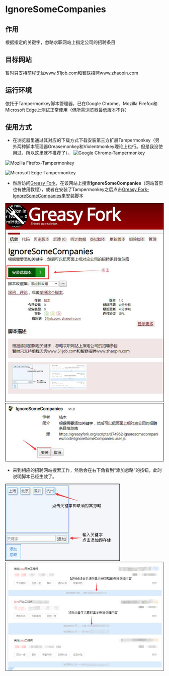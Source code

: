 # IgnoreSomeCompanies

## 作用
根据指定的关键字，忽略求职网站上指定公司的招聘条目

## 目标网站
暂时只支持前程无忧www.51job.com和智联招聘www.zhaopin.com

## 运行环境
依托于Tampermonkey脚本管理器，已在Google Chrome、Mozilla Firefox和Microsoft Edge上测试正常使用（但所需浏览器最低版本不详）

## 使用方式


- 在浏览器里通过其对应的下载方式下载安装第三方扩展Tampermonkey（另外两种脚本管理器Greasemonkey和Violentmonkey理论上也行。但是我没使用过，所以这里就不推荐了）。
![Google Chrome-Tampermonkey](./image/ChromeTampermonkey.jpg "Chrome应用商店里的Tampermonkey")

![Mozilla Firefox-Tampermonkey](./image/FirefoxTampermonkey.jpg "Firefox附加组件中的Tampermonkey")

![Microsoft Edge-Tampermonkey](./image/EdgeTampermonkey.jpg "microsoft应用商店里的Tampermonkey")


- 然后访问[Greasy Fork](https://greasyfork.org/zh-CN)，在该网站上搜索**IgnoreSomeCompanies**（网站首页也有使用教程），或者在安装了Tampermonkey之后点击[Greasy Fork-IgnoreSomeCompanies](https://greasyfork.org/zh-CN/scripts/374962-ignoresomecompanies)来安装脚本

![Install01](./image/Install01.jpg "安装脚本步骤1")
![Install02](./image/Install02.jpg "安装脚本步骤2")


- 来到相应的招聘网站搜索工作，然后会在右下角看到“添加忽略”的按钮，此时说明脚本已经生效了。

![AddOrDelete](./image/AddOrDelete.jpg "添加或删除关键字")
![Effect](./image/Effect.jpg "效果")

